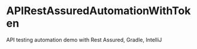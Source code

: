# APIRestAssuredAutomationWithToken
API testing automation demo with Rest Assured, Gradle, IntelliJ
